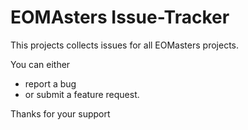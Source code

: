 # EOMAsters Issue-Tracker

This projects collects issues for all EOMasters projects.

You can either
* report a bug
* or submit a feature request.


Thanks for your support